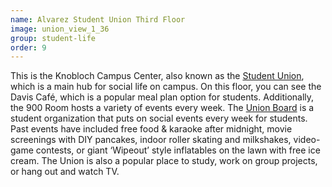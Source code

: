 ```yaml
---
name: Alvarez Student Union Third Floor
image: union_view_1_36
group: student-life
order: 9
---
```


This is the Knobloch Campus Center, also known as the [Student Union](https://www.davidson.edu/about/facilities/student-life-facilities/knobloch-campus-center/alvarez-college-union),
which is a main hub for social life on campus. On this floor, you can see the Davis Café, which is a popular meal plan 
option for students. Additionally, the 900 Room hosts a variety of events every week. 
The [Union Board](https://www.instagram.com/dcunionboard/?hl=en) is a student organization that puts on social events 
every week for students. Past events have included free food & karaoke after midnight, movie screenings with DIY pancakes, 
indoor roller skating and milkshakes, video-game contests, or giant ‘Wipeout’ style inflatables on the lawn with free 
ice cream. The Union is also a popular place to study, work on group projects, or hang out and watch TV. 
